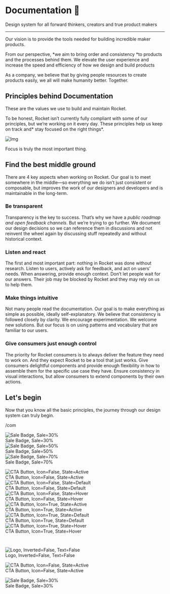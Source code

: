 
# Documentation 🚀

Design system for all forward thinkers, creators and true product makers

---

Our vision is to provide the tools needed for building incredible maker products.

From our perspective, *we aim to bring order and consistency *to products and the processes behind them. We elevate the user experience and increase the speed and efficiency of how we design and build products

As a company, we believe that by giving people resources to create products easily, we all will make humanity better. Together.

## Principles behind Documentation

These are the values we use to build and maintain Rocket.

To be honest, Rocket isn’t currently fully compliant with some of our principles, but we’re working on it every day. These principles help us keep on track and* stay focused on the right things*.

![Img](https://studio-assets.supernova.io/design-systems/14533/9289758a-6300-472a-bbc6-a57098081abf.jpeg)

Focus is truly the most important thing.

## Find the best middle ground

There are 4 key aspects when working on Rocket. Our goal is to meet somewhere in the middle—so everything we do isn’t just consistent or composable, but improves the work of our designers and developers and is maintainable in the long-term.

### Be transparent

Transparency is the key to success. That’s why we have a *public roadmap and open feedback channels*. But we’re trying to go further. We document our design decisions so we can reference them in discussions and not reinvent the wheel again by discussing stuff repeatedly and without historical context.

### Listen and react

The first and most important part: nothing in Rocket was done without research. Listen to users, actively ask for feedback, and act on users’ needs. When answering, provide enough context. Don’t let people wait for our answers. Their job may be blocked by Rocket and they may rely on us to help them.

### Make things intuitive

Not many people read the documentation. Our goal is to make everything as simple as possible, ideally self-explanatory. We believe that consistency is followed closely by clarity. We encourage experimentation. We welcome new solutions. But our focus is on using patterns and vocabulary that are familiar to our users.

### Give consumers just enough control

The priority for Rocket consumers is to always deliver the feature they need to work on. And they expect Rocket to be a tool that just works. Give consumers delightful components and provide enough flexibility in how to assemble them for the specific use case they have. Ensure consistency in visual interactions, but allow consumers to extend components by their own actions.

## Let's begin

Now that you know all the basic principles, the journey through our design system can truly begin.

/com

  
![Sale Badge, Sale=30%](https://studio-assets.supernova.io/design-systems/14533/e66ee6ae-50ec-4ced-8693-3b2b1ffd92b6.png)  
Sale Badge, Sale=30%  
![Sale Badge, Sale=50%](https://studio-assets.supernova.io/design-systems/14533/8be0653b-d117-482f-b443-326414ac5588.png)  
Sale Badge, Sale=50%  
![Sale Badge, Sale=70%](https://studio-assets.supernova.io/design-systems/14533/d20ad843-c940-449c-9fe9-33c92d0da689.png)  
Sale Badge, Sale=70%  


  
![CTA Button, Icon=False, State=Active](https://studio-assets.supernova.io/design-systems/14533/cdd16a79-3c5f-4cb4-b0e7-75fe8e8a52e4.png)  
CTA Button, Icon=False, State=Active  
![CTA Button, Icon=False, State=Default](https://studio-assets.supernova.io/design-systems/14533/fefefacb-b157-4bf3-bfc0-8c4a1a6aa4df.png)  
CTA Button, Icon=False, State=Default  
![CTA Button, Icon=False, State=Hover](https://studio-assets.supernova.io/design-systems/14533/853430c5-10cb-49f2-8393-0f724e71c2c1.png)  
CTA Button, Icon=False, State=Hover  
![CTA Button, Icon=True, State=Active](https://studio-assets.supernova.io/design-systems/14533/92c4c3a3-11f1-46d1-9053-60600ebd8a74.png)  
CTA Button, Icon=True, State=Active  
![CTA Button, Icon=True, State=Default](https://studio-assets.supernova.io/design-systems/14533/f5a0b9d7-cffc-4ef7-8b98-9ac62d249913.png)  
CTA Button, Icon=True, State=Default  
![CTA Button, Icon=True, State=Hover](https://studio-assets.supernova.io/design-systems/14533/5960cec7-89e7-4d9b-be1b-6158a89d0bd5.png)  
CTA Button, Icon=True, State=Hover  


```javascript  
  
```

  
![Logo, Inverted=False, Text=False](https://studio-assets.supernova.io/design-systems/14533/abe5919a-e627-4d32-85c6-e254214992c4.png)  
Logo, Inverted=False, Text=False  


  
  


  
![CTA Button, Icon=False, State=Active](https://studio-assets.supernova.io/design-systems/14533/cdd16a79-3c5f-4cb4-b0e7-75fe8e8a52e4.png)  
CTA Button, Icon=False, State=Active  


  
![Sale Badge, Sale=30%](https://studio-assets.supernova.io/design-systems/14533/e66ee6ae-50ec-4ced-8693-3b2b1ffd92b6.png)  
Sale Badge, Sale=30%  
